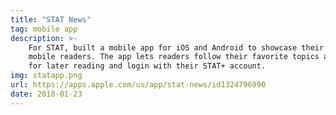 ```yaml
---
title: "STAT News"
tag: mobile app
description: >-
    For STAT, built a mobile app for iOS and Android to showcase their stories and better engage
    mobile readers. The app lets readers follow their favorite topics and reporters, save stories
    for later reading and login with their STAT+ account.
img: statapp.png
url: https://apps.apple.com/us/app/stat-news/id1324796990
date: 2018-01-23
---
```


